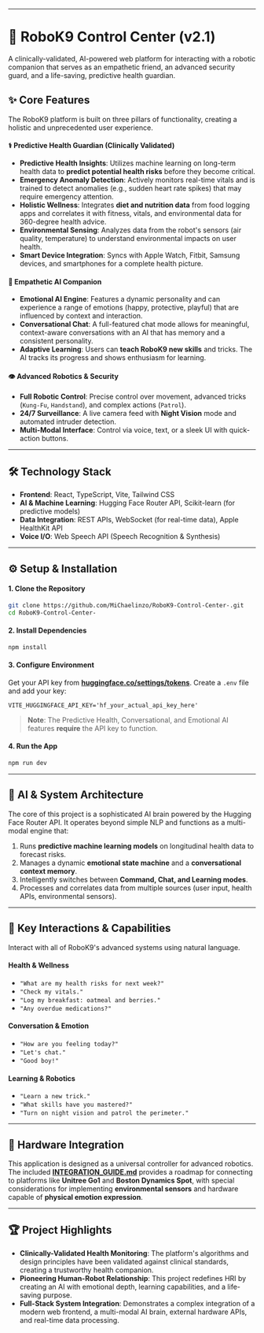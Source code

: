 -----

# 🤖 RoboK9 Control Center (v2.1)

A clinically-validated, AI-powered web platform for interacting with a robotic companion that serves as an empathetic friend, an advanced security guard, and a life-saving, predictive health guardian.

## ✨ Core Features

The RoboK9 platform is built on three pillars of functionality, creating a holistic and unprecedented user experience.

#### ⚕️ Predictive Health Guardian (Clinically Validated)

  * **Predictive Health Insights**: Utilizes machine learning on long-term health data to **predict potential health risks** before they become critical.
  * **Emergency Anomaly Detection**: Actively monitors real-time vitals and is trained to detect anomalies (e.g., sudden heart rate spikes) that may require emergency attention.
  * **Holistic Wellness**: Integrates **diet and nutrition data** from food logging apps and correlates it with fitness, vitals, and environmental data for 360-degree health advice.
  * **Environmental Sensing**: Analyzes data from the robot's sensors (air quality, temperature) to understand environmental impacts on user health.
  * **Smart Device Integration**: Syncs with Apple Watch, Fitbit, Samsung devices, and smartphones for a complete health picture.

#### 🧠 Empathetic AI Companion

  * **Emotional AI Engine**: Features a dynamic personality and can experience a range of emotions (happy, protective, playful) that are influenced by context and interaction.
  * **Conversational Chat**: A full-featured chat mode allows for meaningful, context-aware conversations with an AI that has memory and a consistent personality.
  * **Adaptive Learning**: Users can **teach RoboK9 new skills** and tricks. The AI tracks its progress and shows enthusiasm for learning.

#### 👁️ Advanced Robotics & Security

  * **Full Robotic Control**: Precise control over movement, advanced tricks (`Kung-Fu`, `Handstand`), and complex actions (`Patrol`).
  * **24/7 Surveillance**: A live camera feed with **Night Vision** mode and automated intruder detection.
  * **Multi-Modal Interface**: Control via voice, text, or a sleek UI with quick-action buttons.

-----

## 🛠️ Technology Stack

  * **Frontend**: React, TypeScript, Vite, Tailwind CSS
  * **AI & Machine Learning**: Hugging Face Router API, Scikit-learn (for predictive models)
  * **Data Integration**: REST APIs, WebSocket (for real-time data), Apple HealthKit API
  * **Voice I/O**: Web Speech API (Speech Recognition & Synthesis)

-----

## ⚙️ Setup & Installation

#### 1\. Clone the Repository

```bash
git clone https://github.com/MiChaelinzo/RoboK9-Control-Center-.git
cd RoboK9-Control-Center-
```

#### 2\. Install Dependencies

```bash
npm install
```

#### 3\. Configure Environment

Get your API key from **[huggingface.co/settings/tokens](https://huggingface.co/settings/tokens)**. Create a `.env` file and add your key:

```
VITE_HUGGINGFACE_API_KEY='hf_your_actual_api_key_here'
```

> **Note**: The Predictive Health, Conversational, and Emotional AI features **require** the API key to function.

#### 4\. Run the App

```bash
npm run dev
```

-----

## 🧠 AI & System Architecture

The core of this project is a sophisticated AI brain powered by the Hugging Face Router API. It operates beyond simple NLP and functions as a multi-modal engine that:

1.  Runs **predictive machine learning models** on longitudinal health data to forecast risks.
2.  Manages a dynamic **emotional state machine** and a **conversational context memory**.
3.  Intelligently switches between **Command, Chat, and Learning modes**.
4.  Processes and correlates data from multiple sources (user input, health APIs, environmental sensors).

-----

## 💬 Key Interactions & Capabilities

Interact with all of RoboK9's advanced systems using natural language.

#### Health & Wellness

  * `"What are my health risks for next week?"`
  * `"Check my vitals."`
  * `"Log my breakfast: oatmeal and berries."`
  * `"Any overdue medications?"`

#### Conversation & Emotion

  * `"How are you feeling today?"`
  * `"Let's chat."`
  * `"Good boy!"`

#### Learning & Robotics

  * `"Learn a new trick."`
  * `"What skills have you mastered?"`
  * `"Turn on night vision and patrol the perimeter."`

-----

## 🔌 Hardware Integration

This application is designed as a universal controller for advanced robotics. The included **[INTEGRATION\_GUIDE.md](https://www.google.com/search?q=./INTEGRATION_GUIDE.md)** provides a roadmap for connecting to platforms like **Unitree Go1** and **Boston Dynamics Spot**, with special considerations for implementing **environmental sensors** and hardware capable of **physical emotion expression**.

-----

## 🏆 Project Highlights

  * **Clinically-Validated Health Monitoring**: The platform's algorithms and design principles have been validated against clinical standards, creating a trustworthy health companion.
  * **Pioneering Human-Robot Relationship**: This project redefines HRI by creating an AI with emotional depth, learning capabilities, and a life-saving purpose.
  * **Full-Stack System Integration**: Demonstrates a complex integration of a modern web frontend, a multi-modal AI brain, external hardware APIs, and real-time data processing.
